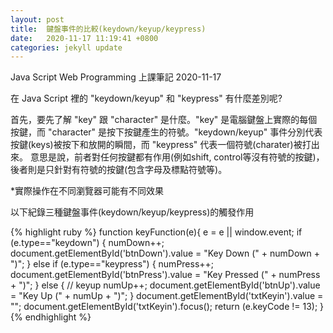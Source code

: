 ```yaml
---
layout: post
title:  鍵盤事件的比較(keydown/keyup/keypress)
date:   2020-11-17 11:19:41 +0800
categories: jekyll update
---
```

Java Script Web Programming 上課筆記 2020-11-17

在 Java Script 裡的 "keydown/keyup" 和 "keypress" 有什麼差別呢? 

首先，要先了解 "key" 跟 "character" 是什麼。"key" 是電腦鍵盤上實際的每個按鍵，而 "character" 是按下按鍵產生的符號。"keydown/keyup" 事件分別代表按鍵(keys)被按下和放開的瞬間，而 "keypress" 代表一個符號(charater)被打出來。
意思是說，前者對任何按鍵都有作用(例如shift, control等沒有符號的按鍵)，後者則是只針對有符號的按鍵(包含字母及標點符號等)。

*實際操作在不同瀏覽器可能有不同效果

以下紀錄三種鍵盤事件(keydown/keyup/keypress)的觸發作用

{% highlight ruby %}
function keyFunction(e){
	e = e || window.event;
	if (e.type=="keydown") {
		numDown++;
        document.getElementById('btnDown').value = "Key Down (" + numDown + ")";
	} else if (e.type=="keypress") {
		numPress++;
        document.getElementById('btnPress').value = "Key Pressed (" + numPress + ")";
	} else { // keyup
		numUp++;
		document.getElementById('btnUp').value = "Key Up (" + numUp + ")";
	}
    document.getElementById('txtKeyin').value = "";
    document.getElementById('txtKeyin').focus();
	return (e.keyCode != 13);
}
{% endhighlight %}